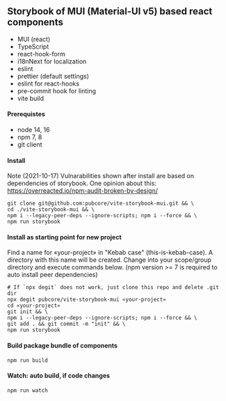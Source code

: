 ## Storybook of MUI (Material-UI v5) based react components

- MUI (react)
- TypeScript
- react-hook-form
- i18nNext for localization
- eslint
- prettier (default settings)
- eslint for react-hooks
- pre-commit hook for linting
- vite build

#### Prerequistes

- node 14, 16
- npm 7, 8
- git client

#### Install

Note (2021-10-17)
Vulnarabilities shown after install are based on dependencies of storybook.
One opinion about this: https://overreacted.io/npm-audit-broken-by-design/

```
git clone git@github.com:pubcore/vite-storybook-mui.git && \
cd ./vite-storybook-mui && \
npm i --legacy-peer-deps --ignore-scripts; npm i --force && \
npm run storybook
```

#### Install as starting point for new project

Find a name for «your-project» in "Kebab case" (this-is-kebab-case). A directory
with this name will be created. Change into your scope/group directory and
execute commands below.
(npm version >= 7 is required to auto install peer dependencies)

```
# If `npx degit` does not work, just clone this repo and delete .git dir
npx degit pubcore/vite-storybook-mui «your-project»
cd «your-project»
git init && \
npm i --legacy-peer-deps --ignore-scripts; npm i --force && \
git add . && git commit -m "init" && \
npm run storybook
```

#### Build package bundle of components

```
npm run build
```

#### Watch: auto build, if code changes

```
npm run watch
```
